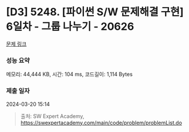 # [D3] 5248. [파이썬 S/W 문제해결 구현] 6일차 - 그룹 나누기 - 20626 

[문제 링크](https://swexpertacademy.com/main/code/problem/problemDetail.do?contestProbId=AY5Vxi4qIMcDFARi) 

### 성능 요약

메모리: 44,444 KB, 시간: 104 ms, 코드길이: 1,114 Bytes

### 제출 일자

2024-03-20 15:14



> 출처: SW Expert Academy, https://swexpertacademy.com/main/code/problem/problemList.do